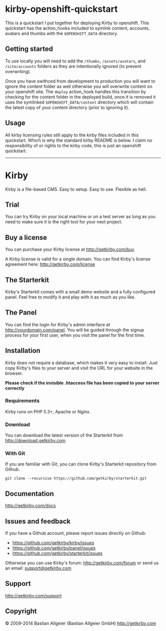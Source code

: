 # kirby-openshift-quickstart

This is a quickstart I put together for deploying Kirby to openshift.
This quickstart has the action_hooks included to symlink content, accounts, avatars and thumbs with the `$OPENSHIFT_DATA` directory.

## Getting started

To use locally you will need to add the `/thumbs`, `/assets/avatars`, and `/site/accounts` folders as they are intentionally ignored (to prevent overwriting).

Once you have swithced from development to production you will want to ignore the content folder as well otherwise you will overwrite content on your openshift site.  The `deploy` action_hook handles this transition by checking for the content folder in the deployed build, once it is removed it uses the symlinked `$OPENSHIFT_DATA/content` directory which will contain the latest copy of your content directory (prior to ignoring it).

## Usage

All kirby licensing rules still apply to the kirby files included in this quickstart.  Which is why the standard kirby README is below.  I claim no responsibility of or rights to the kirby code, this is just an openshift quickstart.

---


# Kirby

Kirby is a file-based CMS.
Easy to setup. Easy to use. Flexible as hell.

## Trial

You can try Kirby on your local machine or on a test
server as long as you need to make sure it is the right
tool for your next project.

## Buy a license

You can purchase your Kirby license at
<http://getkirby.com/buy>

A Kirby license is valid for a single domain. You can find
Kirby's license agreement here: <http://getkirby.com/license>

## The Starterkit

Kirby's Starterkit comes with a small demo website and a fully
configured panel. Feel free to modify it and play with it as
much as you like.

## The Panel

You can find the login for Kirby's admin interface at
http://yourdomain.com/panel. You will be guided through the signup
process for your first user, when you visit the panel
for the first time.

## Installation

Kirby does not require a database, which makes it very easy to
install. Just copy Kirby's files to your server and visit the
URL for your website in the browser.

**Please check if the invisible .htaccess file has been
copied to your server correctly**

### Requirements

Kirby runs on PHP 5.3+, Apache or Nginx.

### Download

You can download the latest version of the Starterkit
from http://download.getkirby.com

### With Git

If you are familiar with Git, you can clone Kirby's
Starterkit repository from Github.

    git clone --recursive https://github.com/getkirby/starterkit.git

## Documentation
<http://getkirby.com/docs>

## Issues and feedback

If you have a Github account, please report issues
directly on Github:

- <https://github.com/getkirby/kirby/issues>
- <https://github.com/getkirby/panel/issues>
- <https://github.com/getkirby/starterkit/issues>

Otherwise you can use Kirby's forum: http://getkirby.com/forum
or send us an email: <support@getkirby.com>

## Support
<http://getkirby.com/support>

## Copyright

© 2009-2014 Bastian Allgeier (Bastian Allgeier GmbH)
<http://getkirby.com>
